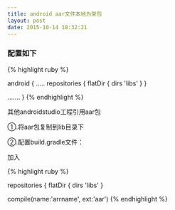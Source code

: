 ```yaml
---
title: android aar文件本地为架包
layout: post
date: 2015-10-14 18:32:21
---
```


### 配置如下

{% highlight ruby %}

android {
.....
    repositories {
          flatDir {
               dirs   'libs'
          }
     }

.......
}
{% endhighlight %}   

其他androidstudio工程引用aar包

①.将aar包复制到lib目录下

②.配置build.gradle文件：

加入

{% highlight ruby %}

repositories {
        flatDir {
        dirs 'libs'
    }

compile(name:'arrname', ext:'aar')
{% endhighlight %}   
